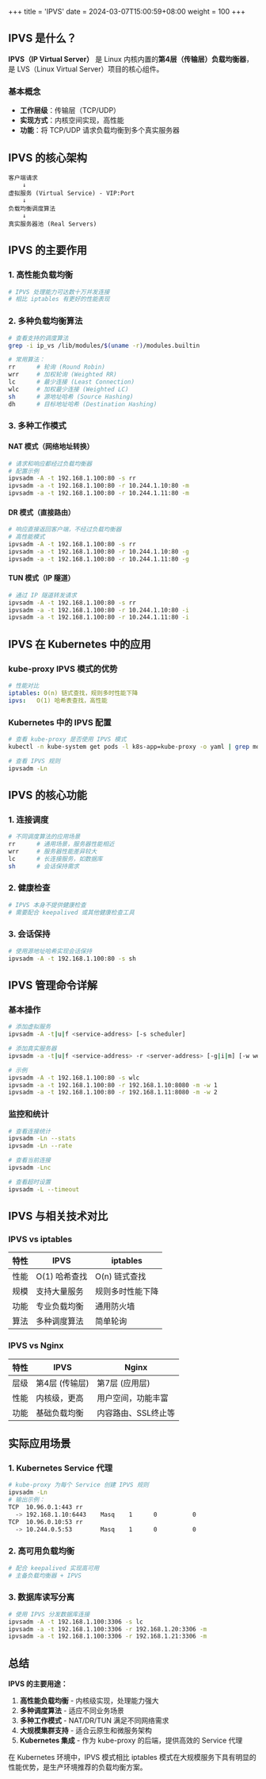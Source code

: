 +++
title = 'IPVS'
date = 2024-03-07T15:00:59+08:00
weight = 100
+++

## IPVS 是什么？

**IPVS（IP Virtual Server）** 是 Linux 内核内置的**第4层（传输层）负载均衡器**，是 LVS（Linux Virtual Server）项目的核心组件。

### 基本概念
- **工作层级**：传输层（TCP/UDP）
- **实现方式**：内核空间实现，高性能
- **功能**：将 TCP/UDP 请求负载均衡到多个真实服务器

## IPVS 的核心架构

```
客户端请求
    ↓
虚拟服务 (Virtual Service) - VIP:Port
    ↓
负载均衡调度算法
    ↓
真实服务器池 (Real Servers)
```

## IPVS 的主要作用

### 1. 高性能负载均衡
```bash
# IPVS 处理能力可达数十万并发连接
# 相比 iptables 有更好的性能表现
```

### 2. 多种负载均衡算法
```bash
# 查看支持的调度算法
grep -i ip_vs /lib/modules/$(uname -r)/modules.builtin

# 常用算法：
rr      # 轮询 (Round Robin)
wrr     # 加权轮询 (Weighted RR)
lc      # 最少连接 (Least Connection)
wlc     # 加权最少连接 (Weighted LC)
sh      # 源地址哈希 (Source Hashing)
dh      # 目标地址哈希 (Destination Hashing)
```

### 3. 多种工作模式

#### NAT 模式（网络地址转换）
```bash
# 请求和响应都经过负载均衡器
# 配置示例
ipvsadm -A -t 192.168.1.100:80 -s rr
ipvsadm -a -t 192.168.1.100:80 -r 10.244.1.10:80 -m
ipvsadm -a -t 192.168.1.100:80 -r 10.244.1.11:80 -m
```

#### DR 模式（直接路由）
```bash
# 响应直接返回客户端，不经过负载均衡器
# 高性能模式
ipvsadm -A -t 192.168.1.100:80 -s rr
ipvsadm -a -t 192.168.1.100:80 -r 10.244.1.10:80 -g
ipvsadm -a -t 192.168.1.100:80 -r 10.244.1.11:80 -g
```

#### TUN 模式（IP 隧道）
```bash
# 通过 IP 隧道转发请求
ipvsadm -A -t 192.168.1.100:80 -s rr
ipvsadm -a -t 192.168.1.100:80 -r 10.244.1.10:80 -i
ipvsadm -a -t 192.168.1.100:80 -r 10.244.1.11:80 -i
```

## IPVS 在 Kubernetes 中的应用

### kube-proxy IPVS 模式的优势
```yaml
# 性能对比
iptables: O(n) 链式查找，规则多时性能下降
ipvs:   O(1) 哈希表查找，高性能
```

### Kubernetes 中的 IPVS 配置
```bash
# 查看 kube-proxy 是否使用 IPVS 模式
kubectl -n kube-system get pods -l k8s-app=kube-proxy -o yaml | grep mode

# 查看 IPVS 规则
ipvsadm -Ln
```

## IPVS 的核心功能

### 1. 连接调度
```bash
# 不同调度算法的应用场景
rr      # 通用场景，服务器性能相近
wrr     # 服务器性能差异较大
lc      # 长连接服务，如数据库
sh      # 会话保持需求
```

### 2. 健康检查
```bash
# IPVS 本身不提供健康检查
# 需要配合 keepalived 或其他健康检查工具
```

### 3. 会话保持
```bash
# 使用源地址哈希实现会话保持
ipvsadm -A -t 192.168.1.100:80 -s sh
```

## IPVS 管理命令详解

### 基本操作
```bash
# 添加虚拟服务
ipvsadm -A -t|u|f <service-address> [-s scheduler]

# 添加真实服务器
ipvsadm -a -t|u|f <service-address> -r <server-address> [-g|i|m] [-w weight]

# 示例
ipvsadm -A -t 192.168.1.100:80 -s wlc
ipvsadm -a -t 192.168.1.100:80 -r 192.168.1.10:8080 -m -w 1
ipvsadm -a -t 192.168.1.100:80 -r 192.168.1.11:8080 -m -w 2
```

### 监控和统计
```bash
# 查看连接统计
ipvsadm -Ln --stats
ipvsadm -Ln --rate

# 查看当前连接
ipvsadm -Lnc

# 查看超时设置
ipvsadm -L --timeout
```

## IPVS 与相关技术对比

### IPVS vs iptables
| 特性 | IPVS | iptables |
|------|------|----------|
| 性能 | O(1) 哈希查找 | O(n) 链式查找 |
| 规模 | 支持大量服务 | 规则多时性能下降 |
| 功能 | 专业负载均衡 | 通用防火墙 |
| 算法 | 多种调度算法 | 简单轮询 |

### IPVS vs Nginx
| 特性 | IPVS | Nginx |
|------|------|-------|
| 层级 | 第4层 (传输层) | 第7层 (应用层) |
| 性能 | 内核级，更高 | 用户空间，功能丰富 |
| 功能 | 基础负载均衡 | 内容路由、SSL终止等 |

## 实际应用场景

### 1. Kubernetes Service 代理
```bash
# kube-proxy 为每个 Service 创建 IPVS 规则
ipvsadm -Ln
# 输出示例：
TCP  10.96.0.1:443 rr
  -> 192.168.1.10:6443    Masq    1      0          0
TCP  10.96.0.10:53 rr
  -> 10.244.0.5:53        Masq    1      0          0
```

### 2. 高可用负载均衡
```bash
# 配合 keepalived 实现高可用
# 主备负载均衡器 + IPVS
```

### 3. 数据库读写分离
```bash
# 使用 IPVS 分发数据库连接
ipvsadm -A -t 192.168.1.100:3306 -s lc
ipvsadm -a -t 192.168.1.100:3306 -r 192.168.1.20:3306 -m
ipvsadm -a -t 192.168.1.100:3306 -r 192.168.1.21:3306 -m
```

## 总结

**IPVS 的主要用途：**
1. **高性能负载均衡** - 内核级实现，处理能力强大
2. **多种调度算法** - 适应不同业务场景
3. **多种工作模式** - NAT/DR/TUN 满足不同网络需求
4. **大规模集群支持** - 适合云原生和微服务架构
5. **Kubernetes 集成** - 作为 kube-proxy 的后端，提供高效的 Service 代理

在 Kubernetes 环境中，IPVS 模式相比 iptables 模式在大规模服务下具有明显的性能优势，是生产环境推荐的负载均衡方案。